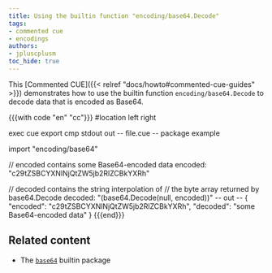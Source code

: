 ```yaml
---
title: Using the builtin function "encoding/base64.Decode"
tags:
- commented cue
- encodings
authors:
- jpluscplusm
toc_hide: true
---
```


This [Commented CUE]({{< relref "docs/howto#commented-cue-guides" >}})
demonstrates how to use the builtin function `encoding/base64.Decode` to decode
data that is encoded as Base64.

{{{with code "en" "cc"}}}
#location left right

exec cue export
cmp stdout out
-- file.cue --
package example

import "encoding/base64"

// encoded contains some Base64-encoded data
encoded: "c29tZSBCYXNlNjQtZW5jb2RlZCBkYXRh"

// decoded contains the string interpolation of
// the byte array returned by base64.Decode
decoded: "\(base64.Decode(null, encoded))"
-- out --
{
    "encoded": "c29tZSBCYXNlNjQtZW5jb2RlZCBkYXRh",
    "decoded": "some Base64-encoded data"
}
{{{end}}}

## Related content

- The [`base64`](https://pkg.go.dev/cuelang.org/go/pkg/encoding/base64) builtin package
